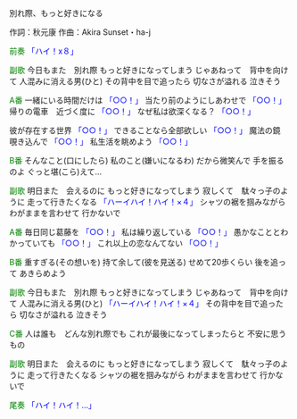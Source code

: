 別れ際、もっと好きになる

作詞：秋元康
作曲：Akira Sunset・ha-j

<font color=green>前奏</font>
<font color=blue>「ハイ！x８」</font> 

<font color=green>副歌</font>
今日もまた　別れ際
もっと好きになってしまう
じゃあねって　背中を向けて
人混みに消える男(ひと)
その背中を目で追ったら
切なさが溢れる
泣きそう

<font color=green>A番</font>
一緒にいる時間だけは <font color=blue>「○○！」</font> 
当たり前のようにしあわせで <font color=blue>「○○！」</font> 
帰りの電車　近づく度に <font color=blue>「○○！」</font> 
なぜ私は欲深くなる？ <font color=blue>「○○！」</font>  

彼が存在する世界 <font color=blue>「○○！」</font> 
できることなら全部欲しい <font color=blue>「○○！」</font> 
魔法の鏡　覗き込んで <font color=blue>「○○！」</font> 
私生活を眺めよう <font color=blue>「○○！」</font> 

<font color=green>B番</font>
そんなこと(口にしたら)
私のこと(嫌いになるわ)
だから微笑んで
手を振るのよ
ぐっと堪(こら)えて…

<font color=green>副歌</font>
明日また　会えるのに
もっと好きになってしまう
寂しくて　駄々っ子のように
走って行きたくなる <font color=blue>「ハーイハイ！ハイ！×４」</font> 
シャツの裾を掴みながら
わがままを言わせて
行かないで

<font color=green>A番</font>
毎日同じ葛藤を <font color=blue>「○○！」</font> 
私は繰り返している <font color=blue>「○○！」</font> 
愚かなこととわかっていても <font color=blue>「○○！」</font> 
これ以上の恋なんてない <font color=blue>「○○！」</font>  

<font color=green>B番</font>
重すぎる(その想いを)
持て余して(彼を見送る)
せめて20歩くらい
後を追って
あきらめよう

<font color=green>副歌</font>
今日もまた　別れ際
もっと好きになってしまう
じゃあねって　背中を向けて
人混みに消える男(ひと) <font color=blue>「ハーイハイ！ハイ！×４」</font> 
その背中を目で追ったら
切なさが溢れる
泣きそう

<font color=green>C番</font>
人は誰も　どんな別れ際でも
これが最後になってしまったらと
不安に思うもの

<font color=green>副歌</font>
明日また　会えるのに
もっと好きになってしまう
寂しくて　駄々っ子のように
走って行きたくなる 
シャツの裾を掴みながら
わがままを言わせて
行かないで

<font color=green>尾奏</font>
<font color=blue>「ハイ！ハイ！…」</font> 
